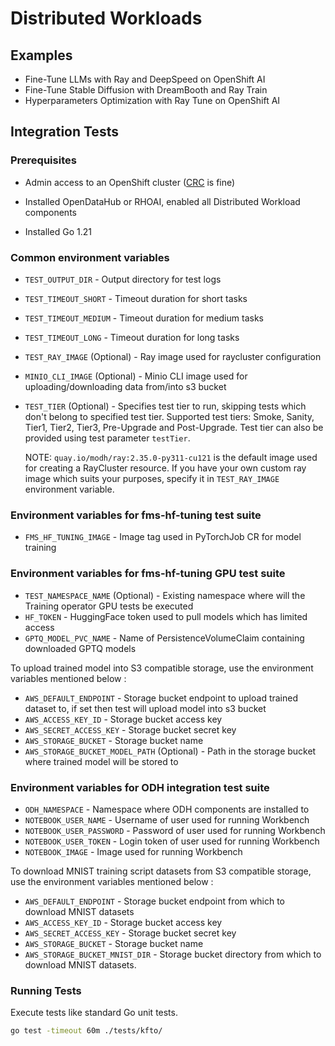 # Distributed Workloads

## Examples

* Fine-Tune LLMs with Ray and DeepSpeed on OpenShift AI
* Fine-Tune Stable Diffusion with DreamBooth and Ray Train
* Hyperparameters Optimization with Ray Tune on OpenShift AI

## Integration Tests

### Prerequisites

* Admin access to an OpenShift cluster ([CRC](https://developers.redhat.com/products/openshift-local/overview) is fine)

* Installed OpenDataHub or RHOAI, enabled all Distributed Workload components

* Installed Go 1.21

### Common environment variables

* `TEST_OUTPUT_DIR` - Output directory for test logs
* `TEST_TIMEOUT_SHORT` - Timeout duration for short tasks
* `TEST_TIMEOUT_MEDIUM` - Timeout duration for medium tasks
* `TEST_TIMEOUT_LONG` - Timeout duration for long tasks
* `TEST_RAY_IMAGE` (Optional) - Ray image used for raycluster configuration
* `MINIO_CLI_IMAGE` (Optional) - Minio CLI image used for uploading/downloading data from/into s3 bucket
* `TEST_TIER` (Optional) - Specifies test tier to run, skipping tests which don't belong to specified test tier. Supported test tiers: Smoke, Sanity, Tier1, Tier2, Tier3, Pre-Upgrade and Post-Upgrade. Test tier can also be provided using test parameter `testTier`.

    NOTE: `quay.io/modh/ray:2.35.0-py311-cu121` is the default image used for creating a RayCluster resource. If you have your own custom ray image which suits your purposes, specify it in `TEST_RAY_IMAGE` environment variable.

### Environment variables for fms-hf-tuning test suite

* `FMS_HF_TUNING_IMAGE` - Image tag used in PyTorchJob CR for model training

### Environment variables for fms-hf-tuning GPU test suite

* `TEST_NAMESPACE_NAME` (Optional) - Existing namespace where will the Training operator GPU tests be executed
* `HF_TOKEN` - HuggingFace token used to pull models which has limited access
* `GPTQ_MODEL_PVC_NAME` - Name of PersistenceVolumeClaim containing downloaded GPTQ models

To upload trained model into S3 compatible storage, use the environment variables mentioned below :
* `AWS_DEFAULT_ENDPOINT` - Storage bucket endpoint to upload trained dataset to, if set then test will upload model into s3 bucket
* `AWS_ACCESS_KEY_ID` - Storage bucket access key
* `AWS_SECRET_ACCESS_KEY` - Storage bucket secret key
* `AWS_STORAGE_BUCKET` - Storage bucket name
* `AWS_STORAGE_BUCKET_MODEL_PATH` (Optional) - Path in the storage bucket where trained model will be stored to

### Environment variables for ODH integration test suite

* `ODH_NAMESPACE` - Namespace where ODH components are installed to
* `NOTEBOOK_USER_NAME` - Username of user used for running Workbench
* `NOTEBOOK_USER_PASSWORD` - Password of user used for running Workbench
* `NOTEBOOK_USER_TOKEN` - Login token of user used for running Workbench
* `NOTEBOOK_IMAGE` - Image used for running Workbench

To download MNIST training script datasets from S3 compatible storage, use the environment variables mentioned below : 
* `AWS_DEFAULT_ENDPOINT` - Storage bucket endpoint from which to download MNIST datasets
* `AWS_ACCESS_KEY_ID` - Storage bucket access key
* `AWS_SECRET_ACCESS_KEY` - Storage bucket secret key
* `AWS_STORAGE_BUCKET` - Storage bucket name
* `AWS_STORAGE_BUCKET_MNIST_DIR` - Storage bucket directory from which to download MNIST datasets.

### Running Tests

Execute tests like standard Go unit tests.

```bash
go test -timeout 60m ./tests/kfto/
```
